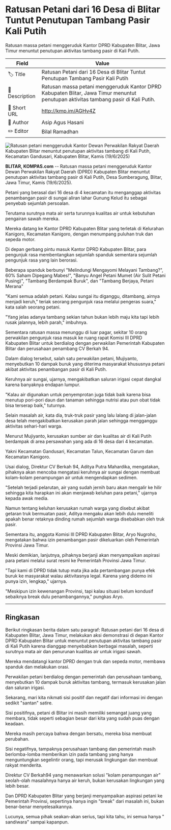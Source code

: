 # Ratusan Petani dari 16 Desa di Blitar Tuntut Penutupan Tambang Pasir Kali Putih

Ratusan massa petani menggeruduk Kantor DPRD Kabupaten Blitar, Jawa Timur menuntut penutupan aktivitas tambang pasir di Kali Putih.

| Field         | Value                                                       |
|---------------|-------------------------------------------------------------|
| 🏷️ Title       | Ratusan Petani dari 16 Desa di Blitar Tuntut Penutupan Tambang Pasir Kali Putih |
| 📝 Description | Ratusan massa petani menggeruduk Kantor DPRD Kabupaten Blitar, Jawa Timur menuntut penutupan aktivitas tambang pasir di Kali Putih. |
| 🔗 Short URL   | http://kmp.im/AGHv4Z |
| 👤 Author      | Asip Agus Hasani |
| ✏️ Editor      | Bilal Ramadhan |

![Ratusan petani menggeruduk Kantor Dewan Perwakilan Rakyat Daerah Kabupaten Blitar menuntut penutupan aktivitas tambang di Kali Putih, Kecamatan Gandusari, Kabupaten Blitar, Kamis (19/6/2025)](https://asset.kompas.com/crops/qXh13-8sMr760KK3vMeB17IcwCg=/0x0:0x0/750x500/data/photo/2025/06/19/685416a999b0a.jpg)

**BLITAR, KOMPAS.com** -- Ratusan massa petani menggeruduk Kantor Dewan Perwakilan Rakyat Daerah (DPRD) Kabupaten Blitar menuntut penutupan aktivitas tambang pasir di Kali Putih, Desa Sumberagung, Blitar, Jawa Timur, Kamis (19/6/2025).

Petani yang berasal dari 16 desa di 4 kecamatan itu menganggap aktivitas penambangan pasir di sungai aliran lahar Gunung Kelud itu sebagai penyebab sejumlah persoalan.

Terutama surutnya mata air serta turunnya kualitas air untuk kebutuhan pengairan sawah mereka.

Mereka datang ke Kantor DPRD Kabupaten Blitar yang terletak di Kelurahan Kanigoro, Kecamatan Kanigoro, dengan menumpang puluhan truk dan sepeda motor.

Di depan gerbang pintu masuk Kantor DPRD Kabupaten Blitar, para pengunjuk rasa membentangkan sejumlah spanduk sementara sejumlah pengunjuk rasa yang lain berorasi.

Beberapa spanduk berbunyi "Melindungi Mengayomi Melayani Tambang?", 60% Saham Dipegang Mabes!", "Banyu Angel Petani Mumet (Air Sulit Petani Pusing)", "Tambang Berdampak Buruk", dan "Tambang Berjaya, Petani Merana"

"Kami semua adalah petani. Kalau sungai itu diganggu, ditambang, airnya menjadi keruh," teriak seorang pengunjuk rasa melalui pengeras suara,\" kata salah seorang petani.

"Yang jelas adanya tambang sekian tahun bukan lebih maju kita tapi lebih rusak jalannya, lebih parah," imbuhnya.

Sementara ratusan massa menunggu di luar pagar, sekitar 10 orang perwakilan pengunjuk rasa masuk ke ruang rapat Komisi III DPRD Kabupaten Blitar untuk berdialog dengan perwakilan Pemerintah Kabupaten Blitar dan perusahaan penambang CV Berkah 94.

Dalam dialog tersebut, salah satu perwakilan petani, Mujiyanto, menyebutkan 10 dampak buruk yang diterima masyarakat khususnya petani akibat aktivitas penambangan pasir di Kali Putih.

Keruhnya air sungai, ujarnya, mengakibatkan saluran irigasi cepat dangkal karena banyaknya endapan lumpur.

"Kalau air digunakan untuk penyemprotan juga tidak baik karena bisa menutup pori-pori daun dan tanaman sehingga nutrisi atau pun obat tidak bisa terserap baik," tuturnya.

Selain masalah air, kata dia, truk-truk pasir yang lalu lalang di jalan-jalan desa telah mengakibatkan kerusakan parah jalan sehingga mengganggu aktivitas sehari-hari warga.

Menurut Mujiyanto, kerusakan sumber air dan kualitas air di Kali Putih berdampak di area persawahan yang ada di 16 desa dari 4 kecamatan.

Yakni Kecamatan Gandusari, Kecamatan Talun, Kecamatan Garum dan Kecamatan Kanigoro.

Usai dialog, Direktur CV Berkah 94, Aditya Putra Mahardika, mengatakan, pihaknya akan mencoba mengatasi keruhnya air sungai dengan membuat kolam-kolam penampungan air untuk mengendapkan sedimen.

"Setelah terjadi pelarutan, air yang sudah jernih baru akan mengalir ke hilir sehingga kita harapkan ini akan menjawab keluhan para petani," ujarnya kepada awak media.

Namun tentang keluhan kerusakan rumah warga yang disebut akibat getaran truk bermuatan pasir, Aditya mengaku akan lebih dulu meneliti apakah benar retaknya dinding rumah sejumlah warga disebabkan oleh truk pasir.

Sementara itu, anggota Komisi III DPRD Kabupaten Blitar, Aryo Nugroho, mengatakan bahwa izin penambangan pasir dikeluarkan oleh Pemerintah Provinsi Jawa Timur.

Meski demikian, lanjutnya, pihaknya berjanji akan menyampaikan aspirasi para petani melalui surat resmi ke Pemerintah Provinsi Jawa Timur.

"Tapi kami di DPRD tidak tutup mata jika ada pertambangan punya efek buruk ke masyarakat walau aktivitasnya legal. Karena yang didemo ini punya izin, lengkap," ujarnya.

"Meskipun izin kewenangan Provinsi, tapi kalau situasi belum kondusif sebaiknya break dulu penambangannya," pungkas Aryo.

---
## Ringkasan

Berikut ringkasan berita dalam satu paragraf: Ratusan petani dari 16 desa di Kabupaten Blitar, Jawa Timur, melakukan aksi demonstrasi di depan Kantor DPRD Kabupaten Blitar untuk menuntut penutupan aktivitas tambang pasir di Kali Putih karena dianggap menyebabkan berbagai masalah, seperti surutnya mata air dan penurunan kualitas air untuk irigasi sawah.

 Mereka mendatangi kantor DPRD dengan truk dan sepeda motor, membawa spanduk dan melakukan orasi.

 Perwakilan petani berdialog dengan pemerintah dan perusahaan tambang, menyebutkan 10 dampak buruk aktivitas tambang, termasuk kerusakan jalan dan saluran irigasi.



Sekarang, mari kita nikmati sisi positif dan negatif dari informasi ini dengan sedikit "santan" satire.

 Sisi positifnya, petani di Blitar ini masih memiliki semangat juang yang membara, tidak seperti sebagian besar dari kita yang sudah puas dengan keadaan.

 Mereka masih percaya bahwa dengan bersatu, mereka bisa membuat perubahan.

 Sisi negatifnya, tampaknya perusahaan tambang dan pemerintah masih berlomba-lomba memberikan izin pada tambang yang hanya menguntungkan segelintir orang, tapi merusak lingkungan dan membuat rakyat menderita.

 Direktur CV Berkah94 yang menawarkan solusi "kolam penampungan air" seolah-olah masalahnya hanya air keruh, bukan kerusakan lingkungan yang lebih besar.

 Dan DPRD Kabupaten Blitar yang berjanji menyampaikan aspirasi petani ke Pemerintah Provinsi, sepertinya hanya ingin "break" dari masalah ini, bukan benar-benar menyelesaikannya.

 Lucunya, semua pihak seakan-akan serius, tapi kita tahu, ini semua hanya " sandiwara" sampai kapanpun.
